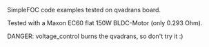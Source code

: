 SimpleFOC code examples tested on qvadrans board.

Tested with a Maxon EC60 flat 150W BLDC-Motor (only 0.293 Ohm).

DANGER: voltage_control burns the qvadrans, so don't try it :)
